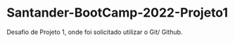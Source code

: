 # Santander-BootCamp-2022-Projeto1
Desafio de Projeto 1, onde foi solicitado utilizar o Git/ Github.
